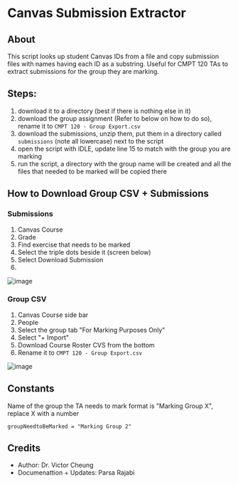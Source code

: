 # Canvas Submission Extractor 

## About
This script looks up student Canvas IDs from a file and copy submission files with names having each ID as a substring. Useful for CMPT 120 TAs to extract submissions for the group they are marking.

## Steps:
1. download it to a directory (best if there is nothing else in it)
2. download the group assignment (Refer to below on how to do so), rename it to `CMPT 120 - Group Export.csv`
3. download the submissions, unzip them, put them in a directory called `submissions` (note all lowercase) next to the script
4. open the script with IDLE, update line 15 to match with the group you are marking
5. run the script, a directory with the group name will be created and all the files that needed to be marked will be copied there

## How to Download Group CSV + Submissions
### Submissions
1. Canvas Course
2. Grade
3. Find exercise that needs to be marked
4. Select the triple dots beside it (screen below)
5. Select Download Submission
6. 

![image](https://user-images.githubusercontent.com/34695166/133945563-2f1f62cd-f057-4d2c-8b26-0bad9bb459be.png)

### Group CSV
1. Canvas Course side bar
2. People
3. Select the group tab "For Marking Purposes Only" 
4. Select "+ Import" 
5. Download Course Roster CVS from the bottom
6. Rename it to `CMPT 120 - Group Export.csv`

![image](https://user-images.githubusercontent.com/34695166/133945597-a07e2d3a-4c5f-4bcf-be6b-10cbf671f08d.png)


## Constants 
Name of the group the TA needs to mark format is "Marking Group X", replace X with a number
```
groupNeedtoBeMarked = "Marking Group 2"
```

## Credits
- Author: Dr. Victor Cheung
- Documenattion + Updates: Parsa Rajabi 

